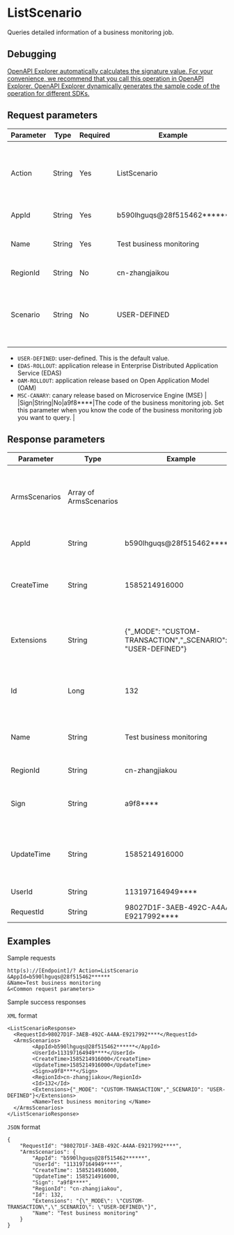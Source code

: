 # ListScenario

Queries detailed information of a business monitoring job.

## Debugging

[OpenAPI Explorer automatically calculates the signature value. For your convenience, we recommend that you call this operation in OpenAPI Explorer. OpenAPI Explorer dynamically generates the sample code of the operation for different SDKs.](https://api.aliyun.com/#product=ARMS&api=ListScenario&type=RPC&version=2019-08-08)

## Request parameters

|Parameter|Type|Required|Example|Description|
|---------|----|--------|-------|-----------|
|Action|String|Yes|ListScenario|The operation that you want to perform. Set the value to ListScenario. |
|AppId|String|Yes|b590lhguqs@28f515462\*\*\*\*\*\*|The ID of the application. |
|Name|String|Yes|Test business monitoring|The name of the business monitoring job. |
|RegionId|String|No|cn-zhangjaikou|The ID of the region. |
|Scenario|String|No|USER-DEFINED|The scenario where the business monitoring job is used. Valid values:

 -   `USER-DEFINED`: user-defined. This is the default value.
-   `EDAS-ROLLOUT`: application release in Enterprise Distributed Application Service \(EDAS\)
-   `OAM-ROLLOUT`: application release based on Open Application Model \(OAM\)
-   `MSC-CANARY`: canary release based on Microservice Engine \(MSE\) |
|Sign|String|No|a9f8\*\*\*\*|The code of the business monitoring job. Set this parameter when you know the code of the business monitoring job you want to query. |

## Response parameters

|Parameter|Type|Example|Description|
|---------|----|-------|-----------|
|ArmsScenarios|Array of ArmsScenarios| |The detailed information of the business monitoring job. |
|AppId|String|b590lhguqs@28f515462\*\*\*\*\*\*|The ID of the application. |
|CreateTime|String|1585214916000|The time when the business monitoring job was created. |
|Extensions|String|\{"\_MODE": "CUSTOM-TRANSACTION","\_SCENARIO": "USER-DEFINED"\}|The extended information. The value is a JSON string. |
|Id|Long|132|The ID of the business monitoring job. |
|Name|String|Test business monitoring|The name of the business monitoring job. |
|RegionId|String|cn-zhangjiakou|The ID of the region. |
|Sign|String|a9f8\*\*\*\*|The code of the business monitoring job. |
|UpdateTime|String|1585214916000|The time when the business monitoring job was updated. |
|UserId|String|113197164949\*\*\*\*|The ID of the user. |
|RequestId|String|98027D1F-3AEB-492C-A4AA-E9217992\*\*\*\*|The ID of the request. |

## Examples

Sample requests

```
http(s)://[Endpoint]/? Action=ListScenario
&AppId=b590lhguqs@28f515462******
&Name=Test business monitoring
&<Common request parameters>
```

Sample success responses

`XML` format

```
<ListScenarioResponse>
  <RequestId>98027D1F-3AEB-492C-A4AA-E9217992****</RequestId>
  <ArmsScenarios>
        <AppId>b590lhguqs@28f515462******</AppId>
        <UserId>113197164949****</UserId>
        <CreateTime>1585214916000</CreateTime>
        <UpdateTime>1585214916000</UpdateTime>
        <Sign>a9f8****</Sign>
        <RegionId>cn-zhangjiakou</RegionId>
        <Id>132</Id>
        <Extensions>{"_MODE": "CUSTOM-TRANSACTION","_SCENARIO": "USER-DEFINED"}</Extensions>
        <Name>Test business monitoring </Name>
  </ArmsScenarios>
</ListScenarioResponse>
```

`JSON` format

```
{
    "RequestId": "98027D1F-3AEB-492C-A4AA-E9217992****",
    "ArmsScenarios": {
        "AppId": "b590lhguqs@28f515462******",
        "UserId": "113197164949****",
        "CreateTime": 1585214916000,
        "UpdateTime": 1585214916000,
        "Sign": "a9f8****",
        "RegionId": "cn-zhangjiakou",
        "Id": 132,
        "Extensions": "{\"_MODE\": \"CUSTOM-TRANSACTION\",\"_SCENARIO\": \"USER-DEFINED\"}",
        "Name": "Test business monitoring"
    }
}
```

